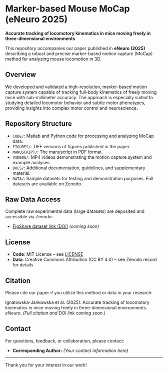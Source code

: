 # Marker-based Mouse MoCap (eNeuro 2025)

**Accurate tracking of locomotory kinematics in mice moving freely in three-dimensional environments**

This repository accompanies our paper published in **eNeuro (2025)** describing a robust and precise marker-based motion capture (MoCap) method for analyzing mouse locomotion in 3D.

## Overview

We developed and validated a high-resolution, marker-based motion capture system capable of tracking full-body kinematics of freely moving mice with sub-millimeter accuracy. The approach is especially suited to studying detailed locomotor behavior and subtle motor phenotypes, providing insights into complex motor control and neuroscience.

## Repository Structure

* `CODE/`: Matlab and Python code for processing and analyzing MoCap data.
* `FIGURES/`: TIFF versions of figures published in the paper.
* `MANUSCRIPT/`: The manuscript in PDF format.
* `VIDEOS/`: MP4 videos demonstrating the motion capture system and example analyses.
* `DOCS/`: Additional documentation, guidelines, and supplementary material.
* `DATA/`: Sample datasets for testing and demonstration purposes. Full datasets are available on Zenodo.

## Raw Data Access

Complete raw experimental data (large datasets) are deposited and accessible via Zenodo:

* [FigShare dataset link (DOI)](https://zenodo.org/your-dataset-link) *(coming soon)*

## License

* **Code**: MIT License – see [LICENSE](LICENSE)
* **Data**: Creative Commons Attribution (CC BY 4.0) – see Zenodo record for details

## Citation

Please cite our paper if you utilize this method or data in your research:

Ignatowska-Jankowska et al. (2025). Accurate tracking of locomotory kinematics in mice moving freely in three-dimensional environments. *eNeuro*. *(Full citation and DOI link coming soon.)*

## Contact

For questions, feedback, or collaboration, please contact:

* **Corresponding Author:** *(Your contact information here)*

---

Thank you for your interest in our work!
